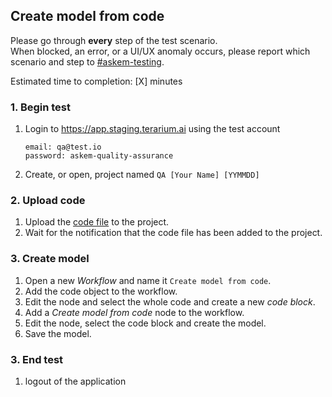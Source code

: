 ## Create model from code
Please go through __every__ step of the test scenario.\
When blocked, an error, or a UI/UX anomaly occurs, please report which scenario and step to [\#askem-testing](https://unchartedsoftware.slack.com/archives/C06FGLXB2CE).

Estimated time to completion: [X] minutes

### 1. Begin test
1. Login to https://app.staging.terarium.ai using the test account
    ```
    email: qa@test.io
    password: askem-quality-assurance
    ```
2. Create, or open, project named `QA [Your Name] [YYMMDD]`

### 2. Upload code
1. Upload the [code file](https://drive.google.com/file/d/1k3tmV4Az5blrso2BXqYN1rqL3S-knmSm/view?usp=drive_link) to the project.
2. Wait for the notification that the code file has been added to the project.

### 3. Create model
1. Open a new _Workflow_ and name it `Create model from code`.
2. Add the code object to the workflow.
3. Edit the node and select the whole code and create a new _code block_.
4. Add a _Create model from code_ node to the workflow.
5. Edit the node, select the code block and create the model.
6. Save the model.

### 3. End test
1. logout of the application
